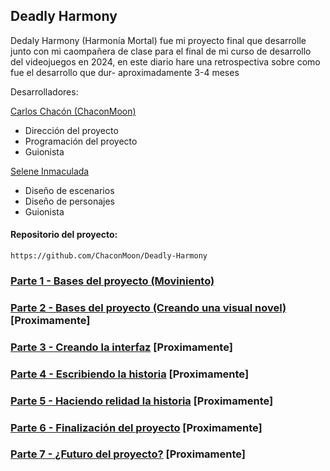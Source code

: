 ## Deadly Harmony

Dedaly Harmony (Harmonía Mortal) fue mi proyecto final que desarrolle junto con mi caompañera de clase para el final de mi curso de desarrollo del videojuegos en 2024, en este diario hare una retrospectiva sobre como fue el desarrollo que dur- aproximadamente 3-4 meses

Desarrolladores: 

[Carlos Chacón (ChaconMoon)](https://github.com/ChaconMoon)

- Dirección del proyecto
- Programación del proyecto
- Guionista

[Selene Inmaculada](https://github.com/SeleneInmaculada)

- Diseño de escenarios
- Diseño de personajes
- Guionista


#### Repositorio del proyecto:
```
https://github.com/ChaconMoon/Deadly-Harmony
```

### [Parte 1 - Bases del proyecto (Moviniento)](./Chapters/Part1.md)

### [Parte 2 - Bases del proyecto (Creando una visual novel)]() [Proximamente]

### [Parte 3 - Creando la interfaz]() [Proximamente]

### [Parte 4 - Escribiendo la historia]() [Proximamente]

### [Parte 5 - Haciendo relidad la historia]() [Proximamente]

### [Parte 6 - Finalización del proyecto]() [Proximamente]

### [Parte 7 - ¿Futuro del proyecto?]() [Proximamente]